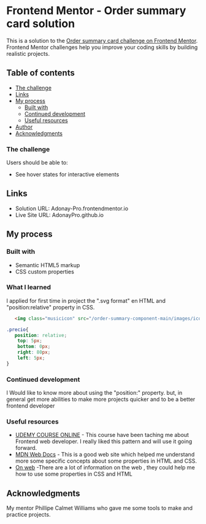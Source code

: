 # Frontend Mentor - Order summary card solution

This is a solution to the [Order summary card challenge on Frontend Mentor](https://www.frontendmentor.io/challenges/order-summary-component-QlPmajDUj). Frontend Mentor challenges help you improve your coding skills by building realistic projects. 

## Table of contents

  - [The challenge](#the-challenge)
  - [Links](#links)
- [My process](#my-process)
  - [Built with](#built-with)
  - [Continued development](#continued-development)
  - [Useful resources](#useful-resources)
- [Author](#author)
- [Acknowledgments](#acknowledgments)


### The challenge

Users should be able to:

- See hover states for interactive elements


## Links

- Solution URL: Adonay-Pro.frontendmentor.io
- Live Site URL: AdonayPro.github.io


## My process

### Built with

- Semantic HTML5 markup
- CSS custom properties


### What I learned

I applied for first time in project the ".svg format" en HTML and  "position:relative" property in CSS. 

```html
   <img class="musicicon" src="/order-summary-component-main/images/icon-music.svg">
```

```css
.precio{
   position: relative;
    top: 5px;
    bottom: 0px;
    right: 80px;
    left: 5px;
}
```
### Continued development


I Would like to know more about using the "position:" property. but, in general get more abilities to make more projects quicker and to be a better frontend developer

### Useful resources

- [UDEMY COURSE ONLINE](https://www.udemy.com/course/universidad-desarrollo-web-moderno-html-css-javascript-html5-css3/learn/lecture/25973108?start=90#overview) - This course have been taching me about Frontend web developer. I really liked this pattern and will use it going forward.
- [MDN Web Docs](https://www.udemy.com/course/universidad-desarrollo-web-moderno-html-css-javascript-html5-css3/learn/lecture/25973108?start=90#overview) - This is a good web site which helped me understand more some specific concepts about some properties in HTML and CSS.
- [On web]() -There are a lot of information on the web , they could help me how to use some properties in CSS and HTML


## Acknowledgments

My mentor Phillipe Calmet Williams who gave me some tools to make  and practice projects.
